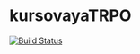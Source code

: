 # kursovayaTRPO
[![Build Status](https://travis-ci.org/dru0612/kursovayaTRPO.svg?branch=master)](https://travis-ci.org/dru0612/kursovayaTRPO)
